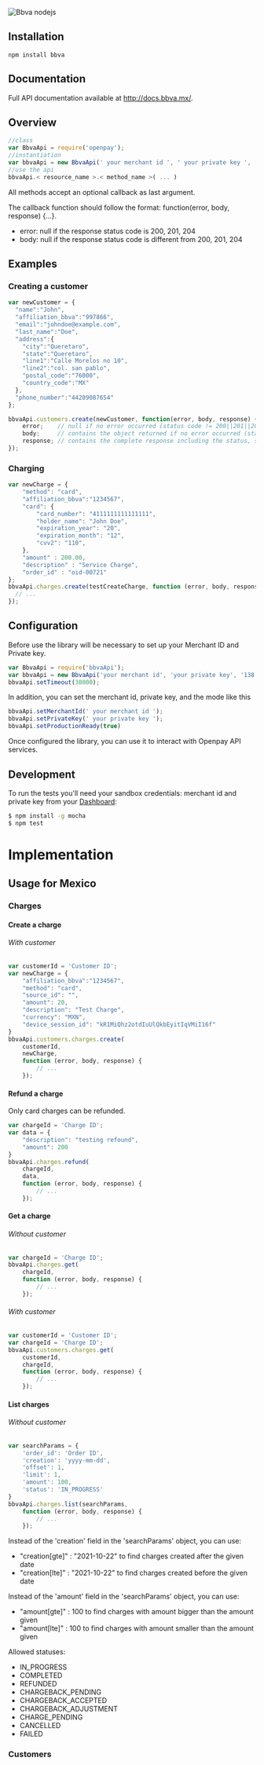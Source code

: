 ![Bbva nodejs](http://www.bbva.mx/img/github/nodejs.jpg)

## Installation

`npm install bbva`

## Documentation

Full API documentation available at http://docs.bbva.mx/.

## Overview

```js
//class
var BbvaApi = require('openpay');
//instantiation
var bbvaApi = new BbvaApi(' your merchant id ', ' your private key ', [ isProduction ]);
//use the api
bbvaApi.< resource_name >.< method_name >( ... )
```

All methods accept an optional callback as last argument. 

The callback function should follow the format: function(error, body, response) {...}.
* error: null if the response status code is 200, 201, 204
* body: null if the response status code is different from 200, 201, 204

## Examples

### Creating a customer
```js
var newCustomer = {
  "name":"John", 
  "affiliation_bbva":"997866",
  "email":"johndoe@example.com",
  "last_name":"Doe",
  "address":{
    "city":"Queretaro", 
    "state":"Queretaro",
    "line1":"Calle Morelos no 10",
    "line2":"col. san pablo",
    "postal_code":"76000",
    "country_code":"MX"
  },
  "phone_number":"44209087654"
};

bbvaApi.customers.create(newCustomer, function(error, body, response) {
    error;    // null if no error occurred (status code != 200||201||204)
    body;     // contains the object returned if no error occurred (status code == 200||201||204)
    response; // contains the complete response including the status, statusCode, statusMessage, and more information
});
```

### Charging
```js
var newCharge = {
    "method": "card", 
    "affiliation_bbva":"1234567",
    "card": {
        "card_number": "4111111111111111",
        "holder_name": "John Doe", 
        "expiration_year": "20", 
        "expiration_month": "12", 
        "cvv2": "110",
    },
    "amount" : 200.00,
    "description" : "Service Charge",
    "order_id" : "oid-00721"
};
bbvaApi.charges.create(testCreateCharge, function (error, body, response){
  // ...
});
```

## Configuration
Before use the library will be necessary to set up your Merchant ID and Private key.

```js
var BbvaApi = require('bbvaApi');
var bbvaApi = new BbvaApi('your merchant id', 'your private key', '138.85.61.94', false);
bbvaApi.setTimeout(30000);
```

In addition, you can set the merchant id, private key, and the mode like this

```js
bbvaApi.setMerchantId(' your merchant id ');
bbvaApi.setPrivateKey(' your private key ');
bbvaApi.setProductionReady(true)
```

Once configured the library, you can use it to interact with Openpay API services.

## Development

To run the tests you'll need your sandbox credentials: merchant id and private key from your [Dashboard](https://sandbox-dashboard.bbvaApi.mx/):

```bash
$ npm install -g mocha
$ npm test
```

# Implementation

## Usage for Mexico
### Charges
#### Create a charge
###### With customer
```js
var customerId = 'Customer ID';
var newCharge = {
    "affiliation_bbva":"1234567",
    "method": "card",
    "source_id": "",
    "amount": 20,
    "description": "Test Charge",
    "currency": "MXN",
    "device_session_id": "kR1MiQhz2otdIuUlQkbEyitIqVMiI16f"
}
bbvaApi.customers.charges.create(
    customerId,
    newCharge,
    function (error, body, response) {
        // ...
    });
```

#### Refund a charge
Only card charges can be refunded.

```js
var chargeId = 'Charge ID';
var data = {
    "description": "testing refound",
    "amount": 200
}
bbvaApi.charges.refund(
    chargeId,
    data,
    function (error, body, response) {
        // ...
    });
```
#### Get a charge

###### Without customer
```js
var chargeId = 'Charge ID';
bbvaApi.charges.get(
    chargeId,
    function (error, body, response) {
        // ...
    });
```
###### With customer
```js
var customerId = 'Customer ID';
var chargeId = 'Charge ID';
bbvaApi.customers.charges.get(
    customerId,
    chargeId,
    function (error, body, response) {
        // ...
    });
```
#### List charges
###### Without customer
```js
var searchParams = {
    'order_id': 'Order ID',
    'creation': 'yyyy-mm-dd',
    'offset': 1,
    'limit': 1,
    'amount': 100,
    'status': 'IN_PROGRESS'
}
bbvaApi.charges.list(searchParams,
    function (error, body, response) {
        // ...
    });
```

Instead of the 'creation' field in the 'searchParams' object, you can use:
* "creation[gte]" : "2021-10-22" to find charges created after the given date
* "creation[lte]" : "2021-10-22" to find charges created before the given date

Instead of the 'amount' field in the 'searchParams' object, you can use:
* "amount[gte]" : 100 to find charges with amount bigger than the amount given
* "amount[lte]" : 100 to find charges with amount smaller than the amount given

Allowed statuses:
* IN_PROGRESS
* COMPLETED
* REFUNDED
* CHARGEBACK_PENDING
* CHARGEBACK_ACCEPTED
* CHARGEBACK_ADJUSTMENT
* CHARGE_PENDING
* CANCELLED
* FAILED
### Customers
